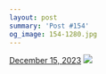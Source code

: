 ```yaml
---
layout: post
summary: 'Post #154'
og_image: 154-1280.jpg
---
```


<p>
  <time>
    <a href="/154">December 15, 2023</a>
  </time>
  <a href="/154">
    <img src="{{ site.assets_url }}/154-640.jpg" srcset="{{ site.assets_url }}/154-320.jpg 320w, {{ site.assets_url }}/154-640.jpg 640w, {{ site.assets_url }}/154-960.jpg 960w, {{ site.assets_url }}/154-1280.jpg 1280w" sizes="(min-width: 700px) 50vw, calc(100vw - 2rem)" />
  </a>
</p>
